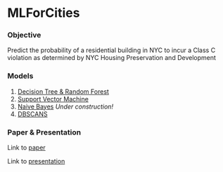 # MLForCities

### Objective
Predict the probability of a residential building in NYC to incur a Class C violation as determined by NYC Housing Preservation and Development 

### Models
1. [Decision Tree & Random Forest](https://github.com/wshenyc/MLForCities/blob/main/Code/1%20-%20Decision%20Tree%20and%20Random%20Forest.ipynb)
2. [Support Vector Machine](https://github.com/wshenyc/MLForCities/blob/main/Code/2%20-%20Support%20Vector%20Machine.ipynb)
3. [Naive Bayes](https://github.com/wshenyc/MLForCities/blob/main/Code/4-NavieBayes.ipynb) _Under construction!_ 
4. [DBSCANS](https://github.com/wshenyc/MLForCities/blob/main/Code/DB%20Scan.R) 

### Paper & Presentation 
Link to [paper](https://docs.google.com/document/d/17377vvi2fs8fJGK8qu7xXsAkj1HveDnLFdZAx4h89_4/edit?usp=sharing) 

Link to [presentation](https://docs.google.com/presentation/d/1ypdQqAWCaYb-kGIyRwngbMaB8JSfPxN6PUYsBHypSGc/edit?usp=sharing)
